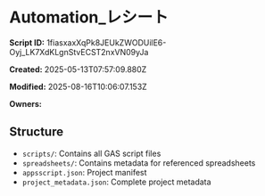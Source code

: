 # Automation_レシート

**Script ID:** 1fiasxaxXqPk8JEUkZWODUilE6-Oyj_LK7XdKLgnStvECST2nxVN09yJa

**Created:** 2025-05-13T07:57:09.880Z

**Modified:** 2025-08-16T10:06:07.153Z

**Owners:** 

## Structure

- `scripts/`: Contains all GAS script files
- `spreadsheets/`: Contains metadata for referenced spreadsheets
- `appsscript.json`: Project manifest
- `project_metadata.json`: Complete project metadata

